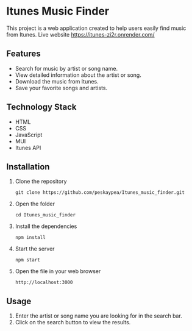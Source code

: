 # Itunes Music Finder
This project is a web application created to help users easily find music from Itunes.
Live website https://itunes-zi2r.onrender.com/

## Features
- Search for music by artist or song name.
- View detailed information about the artist or song.
- Download the music from Itunes.
- Save your favorite songs and artists.

## Technology Stack
- HTML 
- CSS
- JavaScript
- MUI
- Itunes API

## Installation
1. Clone the repository
   ```
   git clone https://github.com/peskaypea/Itunes_music_finder.git
   ```
2. Open the folder 
   ```
   cd Itunes_music_finder
   ```
3. Install the dependencies
   ```
   npm install
   ```
4. Start the server
   ```
   npm start
   ```
5. Open the file in your web browser
   ```
   http://localhost:3000
   ```

## Usage
1. Enter the artist or song name you are looking for in the search bar.
2. Click on the search button to view the results.

